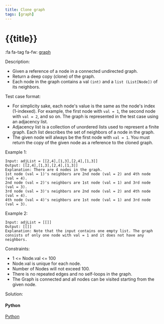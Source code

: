 ```yaml
---
title: Clone graph
tags: [graph]
---
```


# {{title}}

:fa fa-tag fa-fw: [graph]({{tagspath}}/graph)

Description:

- Given a reference of a node in a connected undirected graph.
- Return a deep copy (clone) of the graph.
- Each node in the graph contains a val `(int)` and a `list (List[Node])` of its neighbors.

Test case format:

- For simplicity sake, each node's value is the same as the node's index (1-indexed). For example, the first node with `val = 1`, the second node with `val = 2`, and so on. The graph is represented in the test case using an adjacency list.
- Adjacency list is a collection of unordered lists used to represent a finite graph. Each list describes the set of neighbors of a node in the graph.
- The given node will always be the first node with `val = 1`. You must return the copy of the given node as a reference to the cloned graph.

Example 1:

```text
Input: adjList = [[2,4],[1,3],[2,4],[1,3]]
Output: [[2,4],[1,3],[2,4],[1,3]]
Explanation: There are 4 nodes in the graph.
1st node (val = 1)'s neighbors are 2nd node (val = 2) and 4th node (val = 4).
2nd node (val = 2)'s neighbors are 1st node (val = 1) and 3rd node (val = 3).
3rd node (val = 3)'s neighbors are 2nd node (val = 2) and 4th node (val = 4).
4th node (val = 4)'s neighbors are 1st node (val = 1) and 3rd node (val = 3).
```

Example 2:

```text
Input: adjList = [[]]
Output: [[]]
Explanation: Note that the input contains one empty list. The graph consists of only one node with val = 1 and it does not have any neighbors.
```

Constraints:

- 1 <= Node.val <= 100
- Node.val is unique for each node.
- Number of Nodes will not exceed 100.
- There is no repeated edges and no self-loops in the graph.
- The Graph is connected and all nodes can be visited starting from the given node.

Solution:

<!-- tabs:start -->
#### **Python**

[Python](../../pycode/graph/clone-graph.py ':include :type=code')
<!-- tabs:end -->

